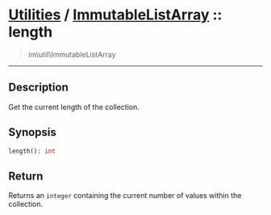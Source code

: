 # [Utilities](util.md) / [ImmutableListArray](util-ImmutableListArray.md) :: length
 > im\util\ImmutableListArray
____

## Description
Get the current length of the collection.

## Synopsis
```php
length(): int
```

## Return
Returns an `integer` containing the current number of
values within the collection.
